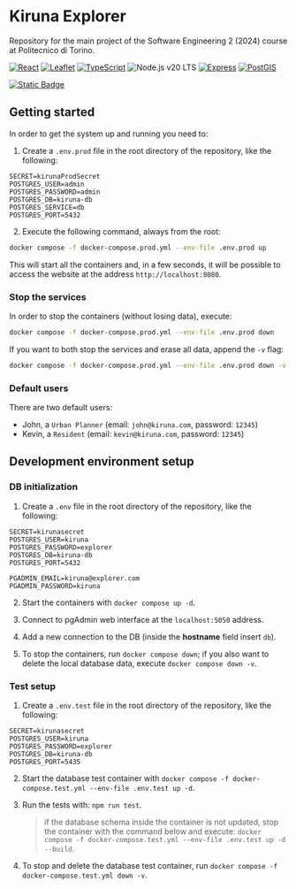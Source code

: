 # Kiruna Explorer

Repository for the main project of the Software Engineering 2 (2024) course at Politecnico di Torino.

[![React](https://img.shields.io/badge/React-18.3.1-61DAFB?style=flat&logo=react&logoColor=white)](https://reactjs.org/)
[![Leaflet](https://img.shields.io/badge/Leaflet-v1.9.4-199900?style=flat&logo=leaflet&logoColor=white)](https://leafletjs.com/)
[![TypeScript](https://img.shields.io/badge/TypeScript-5.6.2-blue?style=flat&logo=typescript&logoColor=white)](https://www.typescriptlang.org/)
![Node.js v20 LTS](https://img.shields.io/badge/Node.js-v20%20LTS-brightgreen?style=flat&logo=node.js&logoColor=white)
[![Express](https://img.shields.io/badge/Express-4.19.2-000000?style=flat&logo=express&logoColor=white)](https://expressjs.com/)
[![PostGIS](https://img.shields.io/badge/PostGIS-17--3.5-008000?style=flat&logo=postgresql&logoColor=white)](https://postgis.net/)

[![Static Badge](https://img.shields.io/badge/View_on_DockerHub-white?style=for-the-badge&logo=docker&logoSize=auto)]([https://hub.docker.com/](https://hub.docker.com/repository/docker/fpalazz/se2-24-14-kiruna-explorer/general))


## Getting started

In order to get the system up and running you need to:

1. Create a `.env.prod` file in the root directory of the repository, like the following:

```
SECRET=kirunaProdSecret
POSTGRES_USER=admin
POSTGRES_PASSWORD=admin
POSTGRES_DB=kiruna-db
POSTGRES_SERVICE=db
POSTGRES_PORT=5432
```

2. Execute the following command, always from the root:

```bash
docker compose -f docker-compose.prod.yml --env-file .env.prod up
```

This will start all the containers and, in a few seconds, it will be possible to access the website at the address `http://localhost:8080`.

### Stop the services

In order to stop the containers (without losing data), execute:

```bash
docker compose -f docker-compose.prod.yml --env-file .env.prod down
```

If you want to both stop the services and erase all data, append the `-v` flag:

```bash
docker compose -f docker-compose.prod.yml --env-file .env.prod down -v
```
### Default users
There are two default users:

- John, a `Urban Planner` (email: `john@kiruna.com`, password: `12345`)
- Kevin, a `Resident` (email: `kevin@kiruna.com`, password: `12345`)

## Development environment setup

### DB initialization

1. Create a `.env` file in the root directory of the repository, like the following:

```
SECRET=kirunasecret
POSTGRES_USER=kiruna
POSTGRES_PASSWORD=explorer
POSTGRES_DB=kiruna-db
POSTGRES_PORT=5432

PGADMIN_EMAIL=kiruna@explorer.com
PGADMIN_PASSWORD=kiruna
```

2. Start the containers with `docker compose up -d`.

3. Connect to pgAdmin web interface at the `localhost:5050` address.

4. Add a new connection to the DB (inside the **hostname** field insert `db`).
5. To stop the containers, run `docker compose down`; if you also want to delete the local database data, execute `docker compose down -v`.

### Test setup

1. Create a `.env.test` file in the root directory of the repository, like the following:

```
SECRET=kirunasecret
POSTGRES_USER=kiruna
POSTGRES_PASSWORD=explorer
POSTGRES_DB=kiruna-db
POSTGRES_PORT=5435
```

2. Start the database test container with `docker compose -f docker-compose.test.yml --env-file .env.test up -d`.

3. Run the tests with: `npm run test`.

   > if the database schema inside the container is not updated, stop the container with the command below and execute: `docker compose -f docker-compose.test.yml --env-file .env.test up -d --build`.

4. To stop and delete the database test container, run `docker compose -f docker-compose.test.yml down -v`.

